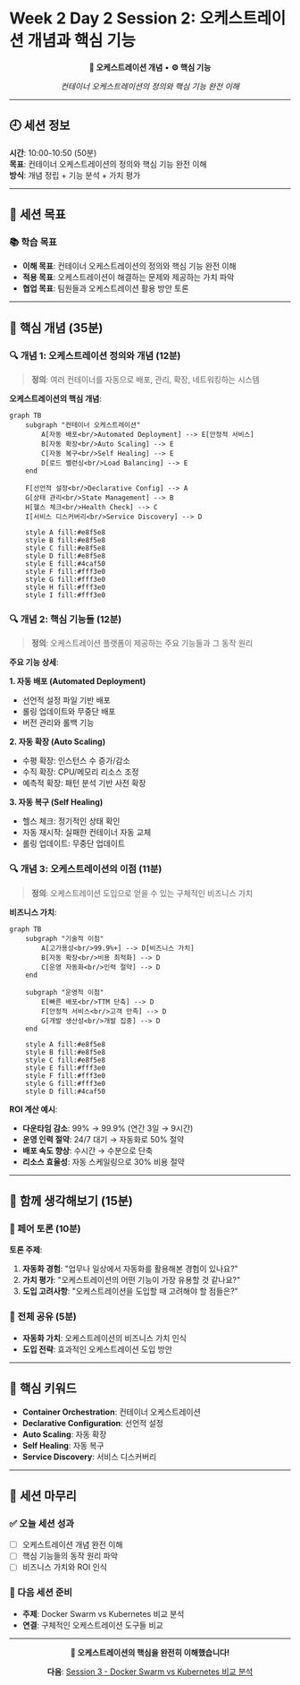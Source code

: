 # Week 2 Day 2 Session 2: 오케스트레이션 개념과 핵심 기능

<div align="center">

**🎼 오케스트레이션 개념** • **⚙️ 핵심 기능**

*컨테이너 오케스트레이션의 정의와 핵심 기능 완전 이해*

</div>

---

## 🕘 세션 정보

**시간**: 10:00-10:50 (50분)  
**목표**: 컨테이너 오케스트레이션의 정의와 핵심 기능 완전 이해  
**방식**: 개념 정립 + 기능 분석 + 가치 평가

---

## 🎯 세션 목표

### 📚 학습 목표
- **이해 목표**: 컨테이너 오케스트레이션의 정의와 핵심 기능 완전 이해
- **적용 목표**: 오케스트레이션이 해결하는 문제와 제공하는 가치 파악
- **협업 목표**: 팀원들과 오케스트레이션 활용 방안 토론

---

## 📖 핵심 개념 (35분)

### 🔍 개념 1: 오케스트레이션 정의와 개념 (12분)

> **정의**: 여러 컨테이너를 자동으로 배포, 관리, 확장, 네트워킹하는 시스템

**오케스트레이션의 핵심 개념**:
```mermaid
graph TB
    subgraph "컨테이너 오케스트레이션"
        A[자동 배포<br/>Automated Deployment] --> E[안정적 서비스]
        B[자동 확장<br/>Auto Scaling] --> E
        C[자동 복구<br/>Self Healing] --> E
        D[로드 밸런싱<br/>Load Balancing] --> E
    end
    
    F[선언적 설정<br/>Declarative Config] --> A
    G[상태 관리<br/>State Management] --> B
    H[헬스 체크<br/>Health Check] --> C
    I[서비스 디스커버리<br/>Service Discovery] --> D
    
    style A fill:#e8f5e8
    style B fill:#e8f5e8
    style C fill:#e8f5e8
    style D fill:#e8f5e8
    style E fill:#4caf50
    style F fill:#fff3e0
    style G fill:#fff3e0
    style H fill:#fff3e0
    style I fill:#fff3e0
```

### 🔍 개념 2: 핵심 기능들 (12분)

> **정의**: 오케스트레이션 플랫폼이 제공하는 주요 기능들과 그 동작 원리

**주요 기능 상세**:

**1. 자동 배포 (Automated Deployment)**
- 선언적 설정 파일 기반 배포
- 롤링 업데이트와 무중단 배포
- 버전 관리와 롤백 기능

**2. 자동 확장 (Auto Scaling)**
- 수평 확장: 인스턴스 수 증가/감소
- 수직 확장: CPU/메모리 리소스 조정
- 예측적 확장: 패턴 분석 기반 사전 확장

**3. 자동 복구 (Self Healing)**
- 헬스 체크: 정기적인 상태 확인
- 자동 재시작: 실패한 컨테이너 자동 교체
- 롤링 업데이트: 무중단 업데이트

### 🔍 개념 3: 오케스트레이션의 이점 (11분)

> **정의**: 오케스트레이션 도입으로 얻을 수 있는 구체적인 비즈니스 가치

**비즈니스 가치**:
```mermaid
graph TB
    subgraph "기술적 이점"
        A[고가용성<br/>99.9%+] --> D[비즈니스 가치]
        B[자동 확장<br/>비용 최적화] --> D
        C[운영 자동화<br/>인력 절약] --> D
    end
    
    subgraph "운영적 이점"
        E[빠른 배포<br/>TTM 단축] --> D
        F[안정적 서비스<br/>고객 만족] --> D
        G[개발 생산성<br/>개발 집중] --> D
    end
    
    style A fill:#e8f5e8
    style B fill:#e8f5e8
    style C fill:#e8f5e8
    style E fill:#fff3e0
    style F fill:#fff3e0
    style G fill:#fff3e0
    style D fill:#4caf50
```

**ROI 계산 예시**:
- **다운타임 감소**: 99% → 99.9% (연간 3일 → 9시간)
- **운영 인력 절약**: 24/7 대기 → 자동화로 50% 절약
- **배포 속도 향상**: 수시간 → 수분으로 단축
- **리소스 효율성**: 자동 스케일링으로 30% 비용 절약

---

## 💭 함께 생각해보기 (15분)

### 🤝 페어 토론 (10분)

**토론 주제**:
1. **자동화 경험**: "업무나 일상에서 자동화를 활용해본 경험이 있나요?"
2. **가치 평가**: "오케스트레이션의 어떤 기능이 가장 유용할 것 같나요?"
3. **도입 고려사항**: "오케스트레이션을 도입할 때 고려해야 할 점들은?"

### 🎯 전체 공유 (5분)

- **자동화 가치**: 오케스트레이션의 비즈니스 가치 인식
- **도입 전략**: 효과적인 오케스트레이션 도입 방안

---

## 🔑 핵심 키워드

- **Container Orchestration**: 컨테이너 오케스트레이션
- **Declarative Configuration**: 선언적 설정
- **Auto Scaling**: 자동 확장
- **Self Healing**: 자동 복구
- **Service Discovery**: 서비스 디스커버리

---

## 📝 세션 마무리

### ✅ 오늘 세션 성과
- [ ] 오케스트레이션 개념 완전 이해
- [ ] 핵심 기능들의 동작 원리 파악
- [ ] 비즈니스 가치와 ROI 인식

### 🎯 다음 세션 준비
- **주제**: Docker Swarm vs Kubernetes 비교 분석
- **연결**: 구체적인 오케스트레이션 도구들 비교

---

<div align="center">

**🎼 오케스트레이션의 핵심을 완전히 이해했습니다!**

**다음**: [Session 3 - Docker Swarm vs Kubernetes 비교 분석](./session_3.md)

</div>